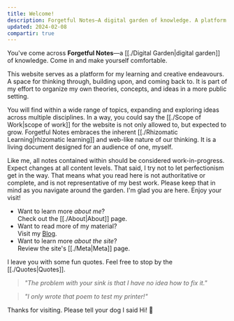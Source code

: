 ```yaml
---
title: Welcome!
description: Forgetful Notes—A digital garden of knowledge. A platform for my learning and creative endeavours. A space for thinking through, building upon, and coming back to.
updated: 2024-02-08
compartir: true
---
```


You've come across **Forgetful Notes**—a [[./Digital Garden|digital garden]] of knowledge. Come in and make yourself comfortable.

This website serves as a platform for my learning and creative endeavours. A space for thinking through, building upon, and coming back to. It is part of my effort to organize my own theories, concepts, and ideas in a more public setting.

You will find within a wide range of topics, expanding and exploring ideas across multiple disciplines. In a way, you could say the [[./Scope of Work|scope of work]] for the website is not only allowed to, but expected to grow. Forgetful Notes embraces the inherent [[./Rhizomatic Learning|rhizomatic learning]] and web-like nature of our thinking. It is a living document designed for an audience of one, myself.

Like me, all notes contained within should be considered work-in-progress. Expect changes at all content levels. That said, I try not to let perfectionism get in the way. That means what you read here is not authoritative or complete, and is not representative of my best work. Please keep that in mind as you navigate around the garden. I'm glad you are here. Enjoy your visit!

-   Want to learn more _about me_?  
    Check out the [[./About|About]] page.
-   Want to read more of my material?  
    Visit my [Blog](https://miguelpimentel.do/).
-   Want to learn more _about the site_?  
    Review the site's [[./Meta|Meta]] page.

I leave you with some fun quotes. Feel free to stop by the [[./Quotes|Quotes]].

> _"The problem with your sink is that I have no idea how to fix it."_

> _"I only wrote that poem to test my printer!"_

Thanks for visiting. Please tell your dog I said Hi! 🐶
